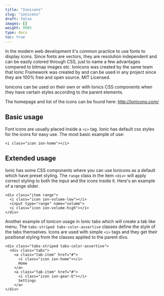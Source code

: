 ```yaml
---
title: "Ionicons"
slug: "ionicons"
draft: false
images: []
weight: 9985
type: docs
toc: true
---
```


In the modern web development it's common practice to use fonts to display icons. Since fonts are vectors, they are resolution independent and can be easily colored through CSS, just to name a few advantages compared to bitmap images etc. Ionicons was created by the same team that Ionic Framework was created by and can be used in any project since they are 100% free and open source. MIT Licensed.

Ionicons can be used on their own or with Ionics CSS components when they have certain styles according to the parent elements.

The homepage and list of the icons can be found here: http://ionicons.com/

## Basic usage
Font icons are usually placed inside a `<i>` tag. Ionic has default css styles for the icons for easy use. The most basic example of use:

    <i class="icon ion-home"></i>

## Extended usage
Ionic has some CSS components where you can use Ionicons as a default which have preset styling. The `range` class in the item `<div>` will apply correct styling to both the input and the icons inside it. Here's an example of a range slider.

    <div class="item range">
      <i class="icon ion-volume-low"></i>
      <input type="range" name="volume">
      <i class="icon ion-volume-high"></i>
    </div>

Another example of Ionicon usage in Ionic tabs which will create a tab like menu. The `tabs-striped tabs-color-assertive` classes define the style of the tabs themselves. Icons are used with simple `<i>` tags and they get their positional styling from the classes applied to the parent divs. 

    <div class="tabs-striped tabs-color-assertive">
      <div class="tabs">
        <a class="tab-item" href="#">
          <i class="icon ion-home"></i>
          Home
        </a>
        <a class="tab-item" href="#">
          <i class="icon ion-gear-b"></i>
          Settings
        </a>
    </div>
  </div>

